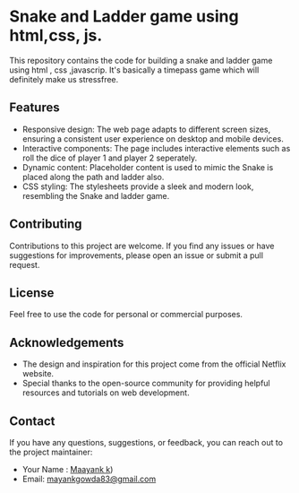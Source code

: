 # Snake and Ladder game using html,css, js.

This repository contains the code for building a snake and ladder game using html , css ,javascrip. It's basically a timepass game which will definitely make us stressfree.


## Features

- Responsive design: The web page adapts to different screen sizes, ensuring a consistent user experience on desktop and mobile devices.
- Interactive components: The page includes interactive elements such as roll the dice of player 1 and player 2 seperately.
- Dynamic content: Placeholder content is used to mimic the Snake is placed along the path and ladder also.
- CSS styling: The stylesheets provide a sleek and modern look, resembling the Snake and ladder game.

## Contributing

Contributions to this project are welcome. If you find any issues or have suggestions for improvements, please open an issue or submit a pull request.

## License

 Feel free to use the code for personal or commercial purposes.

## Acknowledgements

- The design and inspiration for this project come from the official Netflix website.
- Special thanks to the open-source community for providing helpful resources and tutorials on web development.

## Contact

If you have any questions, suggestions, or feedback, you can reach out to the project maintainer:

- Your Name : [Maayank k](https://www.linkedin.com/in/mayank-k-80b417253?lipi=urn%3Ali%3Apage%3Ad_flagship3_profile_view_base_contact_details%3BP85ng939SMORR%2FIxl6cB6g%3D%3D))
- Email: [mayankgowda83@gmail.com](mailto:mayankgowda83@gmail.com)
